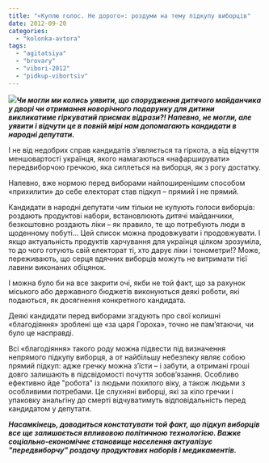 ```yaml
---
title: "«Куплю голос. Не дорого»: роздуми на тему підкупу виборців"
date: 2012-09-20
categories: 
  - "kolonka-avtora"
tags: 
  - "agitatsiya"
  - "brovary"
  - "vibori-2012"
  - "pidkup-vibortsiv"
---
```


[![](https://mpz.brovary.org/wp-content/uploads/2012/09/holosujte.jpg)](https://mpz.brovary.org/wp-content/uploads/2012/09/holosujte.jpeg)**_Чи могли ми колись уявити, що спорудження дитячого майданчика у дворі чи отримання новорічного подарунку для дитини викликатиме гіркуватий присмак відрази?! Напевно, не могли, але уявити і відчути це в повній мірі нам допомагають кандидати в народні депутати._**

І не від недобрих справ кандидатів з’являється та гіркота, а від відчуття меншовартості українця, якого намагаються «нафарширувати» передвиборчою гречкою, яка сиплеться на виборця, як з рогу достатку.

Напевно, вже нормою перед виборами найпоширенішим способом «прихилити» до себе електорат став підкуп – прямий і не прямий.

Кандидати в народні депутати чим тільки не купують голоси виборців: роздають продуктові набори, встановлюють дитячі майданчики, безкоштовно роздають ліки – як правило, те що потребують люди в щоденному побуті… Цей список можна продовжувати і продовжувати. І якщо актуальність продуктів харчування для українця цілком зрозуміла, то до чого готують свій електорат ті, хто дарує ліки і тонометри!? Може, переживають, що серця вдячних виборців можуть не витримати тієї лавини виконаних обіцянок.

І можна було би на все закрити очі, якби не той факт, що за рахунок міського або державного бюджетів виконуються деякі роботи, які подаються, як досягнення конкретного кандидата.

Деякі кандидати перед виборами згадують про свої колишні «благодіяння» зроблені ще «за царя Гороха», точно не пам’ятаючи, чи було це насправді.

Всі «благодіяння» такого роду можна підвести під визначення непрямого підкупу виборця, а от найбільшу небезпеку являє собою прямий підкуп: адже гречку можна з’їсти – і забути, а отримані гроші довго залишають в підсвідомості почуття зобов’язання. Особливо ефективно йде "робота" із людьми похилого віку, а також людьми з особливими потребами. Це слухняні виборці, які за кіло гречки і упаковку анальгіну до смерті відчуватимуть відповідальність перед кандидатом у депутати.

**_Насамкінець, доводиться констатувати той факт, що підкуп виборців все ще залишається впливовою політичною технологією. Важке соціально-економічне становище населення актуалізує "передвиборчу" роздачу продуктових наборів і медикаментів._**
